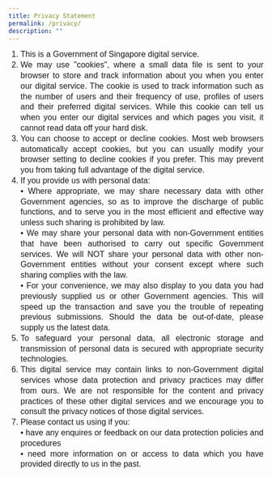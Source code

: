 ```yaml
---
title: Privacy Statement
permalink: /privacy/
description: ""
---
```

<ol>
   <li style="line-height:1.3;font-size:16px;font-family:Arial;text-align:justify;">This is a Government of Singapore digital service.</li>
   <li style="line-height:1.3;font-size:16px;font-family:Arial;text-align:justify;">We may use "cookies", where a small data file is sent to your browser to store and track information about you when you enter our digital service. The cookie is used to track information such as the number of users and their frequency of use, profiles of users and their preferred digital services. While this cookie can tell us when you enter our digital services and which pages you visit, it cannot read data off your hard disk.</li>
   <li style="line-height:1.3;font-size:16px;font-family:Arial;text-align:justify;">You can choose to accept or decline cookies. Most web browsers automatically accept cookies, but you can usually modify your browser setting to decline cookies if you prefer. This may prevent you from taking full advantage of the digital service.</li>
   <li style="line-height:1.3;font-size:16px;font-family:Arial;text-align:justify;">If you provide us with personal data:<br>
      • Where appropriate, we may share necessary data with other Government agencies, so as to improve the discharge of public functions, and to serve you in the most efficient and effective way unless such sharing is prohibited by law.<br>
      • We may share your personal data with non-Government entities that have been authorised to carry out specific Government services. We will NOT share your personal data with other non-Government entities without your consent except where such sharing complies with the law.<br>
      • For your convenience, we may also display to you data you had previously supplied us or other Government agencies. This will speed up the transaction and save you the trouble of repeating previous submissions. Should the data be out-of-date, please supply us the latest data.</li>
   <li style="line-height:1.3;font-size:16px;font-family:Arial;text-align:justify;">To safeguard your personal data, all electronic storage and transmission of personal data is secured with appropriate security technologies.</li>
   <li style="line-height:1.3;font-size:16px;font-family:Arial;text-align:justify;">This digital service may contain links to non-Government digital services whose data protection and privacy practices may differ from ours. We are not responsible for the content and privacy practices of these other digital services and we encourage you to consult the privacy notices of those digital services.</li>
   <li style="line-height:1.3;font-size:16px;font-family:Arial;text-align:justify;">Please contact us using if you:<br>
      • have any enquires or feedback on our data protection policies and procedures<br>
      • need more information on or access to data which you have provided directly to us in the past.</li></ol>